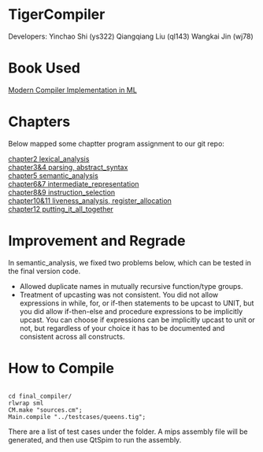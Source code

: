# TigerCompiler
Developers:
Yinchao Shi (ys322)
Qiangqiang Liu (ql143)
Wangkai Jin (wj78)

# Book Used
[Modern Compiler Implementation in ML](https://www.cs.princeton.edu/~appel/modern/ml/ "Modern Compiler Implementation in ML")

# Chapters

Below mapped some chaptter program assignment to our git repo:

[chapter2 lexical_analysis](./lexical_analysis "chapter2 lexical_analysis") \
[chapter3&4 parsing, abstract_syntax](./parser "chapter3&4 parsing, abstract_syntax") \
[chapter5 semantic_analysis](./semantic_analysis "chapter5 semantic_analysis") \
[chapter6&7 intermediate_representation](./intermediate_representation "chapter6&7 intermediate_representation") \
[chapter8&9 instruction_selection](./instruction_selection "chapter8&9 instruction_selection") \
[chapter10&11 liveness_analysis, register_allocation](./liveness_regalloc "chapter10&11 liveness_analysis, register_allocation") \
[chapter12 putting_it_all_together](./final_compiler "chapter12 putting_it_all_together") 

# Improvement and Regrade
In semantic_analysis, we fixed two problems below, which can be tested in the final version code.
* Allowed duplicate names in mutually recursive function/type groups. 
* Treatment of upcasting was not consistent. You did not allow expressions in while, for, or if-then statements to be upcast to UNIT, but you did allow if-then-else and procedure expressions to be implicitly upcast. You can choose if expressions can be implicitly upcast to unit or not, but regardless of your choice it has to be documented and consistent across all constructs.

# How to Compile
<pre><code>
cd final_compiler/
rlwrap sml
CM.make "sources.cm";
Main.compile "../testcases/queens.tig";
</code></pre>
There are a list of test cases under the folder. 
A mips assembly file will be generated, and then use QtSpim to run the assembly. 
